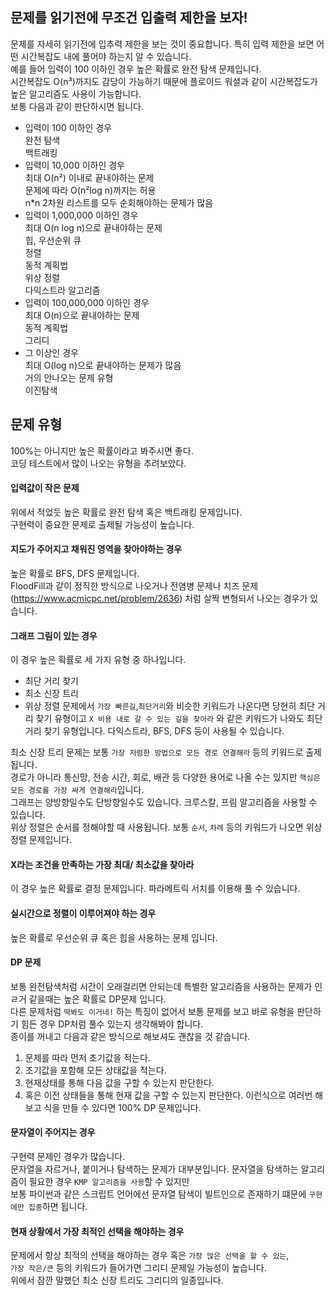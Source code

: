 ## 문제를 읽기전에 무조건 입출력 제한을 보자!
문제를 자세히 읽기전에 입추력 제한을 보는 것이 중요합니다. 특히 입력 제한을 보면 어떤 시간복잡도 내에 풀어야 하는지 알 수 있습니다.  
예를 들어 입력이 100 이하인 경우 높은 확률로 완전 탐색 문제입니다.  
시간복잡도 O(n³)까지도 감당이 가능하기 때문에 플로이드 워셜과 같이 시간복잡도가 높은 알고리즘도 사용이 가능합니다.  
보통 다음과 같이 판단하시면 됩니다.  
  
* 입력이 100 이하인 경우  
완전 탐색  
백트래킹
* 입력이 10,000 이하인 경우  
최대 O(n²) 이내로 끝내야하는 문제  
문제에 따라 O(n²log n)까지는 허용  
n*n 2차원 리스트를 모두 순회해야하는 문제가 많음
* 입력이 1,000,000 이하인 경우  
최대 O(n log n)으로 끝내야하는 문제  
힙, 우선순위 큐  
정렬  
동적 계획법  
위상 정렬  
다익스트라 알고리즘
* 입력이 100,000,000 이하인 경우  
최대 O(n)으로 끝내야하는 문제  
동적 계획법  
그리디
* 그 이상인 경우  
최대 O(log n)으로 끝내야하는 문제가 많음  
거의 안나오는 문제 유형  
이진탐색
  

## 문제 유형
100%는 아니지만 높은 확률이라고 봐주시면 좋다.  
코딩 테스트에서 많이 나오는 유형을 추려보았다.  
  
#### 입력값이 작은 문제
위에서 적었듯 높은 확률로 완전 탐색 혹은 백트래킹 문제입니다.  
구현력이 중요한 문제로 출제될 가능성이 높습니다.  
  
#### 지도가 주어지고 채워진 영역을 찾아야하는 경우
높은 확률로 BFS, DFS 문제입니다.  
FloodFill과 같이 정직한 방식으로 나오거나 전염병 문제나 치즈 문제(https://www.acmicpc.net/problem/2636) 처럼 살짝 변형되서 나오는 경우가 있습니다.  
  
#### 그래프 그림이 있는 경우  
이 경우 높은 확률로 세 가지 유형 중 하나입니다.  
* 최단 거리 찾기
* 최소 신장 트리
* 위상 정렬 문제에서 `가장 빠른길`,`최단거리`와 비슷한 키워드가 나온다면 당현히 최단 거리 찾기 유형이고 
`X 비용 내로 갈 수 있는 길을 찾아라` 와 같은 키워드가 나와도 최단 거리 찾기 유형입니다. 다익스트라, BFS, DFS 등이 사용될 수 있습니다.  
  
최소 신장 트리 문제는 보통 `가장 저렴한 방법으로 모든 경로 연결해라` 등의 키워드로 출제 됩니다.  
경로가 아니라 통신망, 전송 시간, 회로, 배관 등 다양한 용어로 나올 수는 있지만 `핵심은 모든 경로를 가장 싸게 연결해라`입니다.  
그래프는 양방향일수도 단방향일수도 있습니다. 크루스칼, 프림 알고리즘을 사용할 수 있습니다.  
위상 정렬은 순서를 정해야할 때 사용됩니다. 보통 `순서`, `차례` 등의 키워드가 나오면 위상 정렬 문제입니다.  
  
#### X라는 조건을 만족하는 가장 최대/ 최소값을 찾아라
이 경우 높은 확률로 결정 문제입니다. 파라메트릭 서치를 이용해 풀 수 있습니다.  
  
#### 실시간으로 정렬이 이루어져야 하는 경우
높은 확률로 우선순위 큐 혹은 힙을 사용하는 문제 입니다.  
  
#### DP 문제
보통 완전탐색처럼 시간이 오래걸리면 안되는데 특별한 알고리즘을 사용하는 문제가 인ㄹ거 같을때는 높은 확률로 DP문제 입니다.  
다른 문제처럼 `딱봐도 이거네!` 하는 특징이 없어서 보통 문제를 보고 바로 유형을 판단하기 힘든 경우 DP처럼 풀수 있는지 생각해봐야 합니다.  
종이를 꺼내고 다음과 같은 방식으로 해보셔도 괜찮을 것 같습니다.  
1. 문제를 따라 먼저 초기값을 적는다.
2. 초기값을 포함해 모든 상태값을 적는다.
3. 현재상태를 통해 다음 값을 구할 수 있는지 판단한다.
4. 혹은 이전 상태들을 통해 현재 값을 구할 수 있는지 판단한다. 이런식으로 여러번 해보고 식을 만들 수 있다면 100% DP 문제입니다.  
  
#### 문자열이 주어지는 경우
구현력 문제인 경우가 많습니다.  
문자열을 자르거나, 붙이거나 탐색하는 문제가 대부분입니다. 문자열을 탐색하는 알고리즘이 필요한 경우 `KMP 알고리즘을 사용`할 수 있지만  
보통 파이썬과 같은 스크립트 언어에선 문자열 탐색이 빌트인으로 존재하기 떄문에 `구현에만 집중`하면 됩니다.  
  
#### 현재 상황에서 가장 최적인 선택을 해야하는 경우  
문제에서 항상 최적의 선택을 해야하는 경우 혹은 `가장 많은 선택을 할 수 있는`,  
`가장 작은/큰` 등의 키워드가 들어가면 그리디 문제일 가능성이 높습니다.  
위에서 잠깐 말했던 최소 신장 트리도 그리디의 일종입니다.
